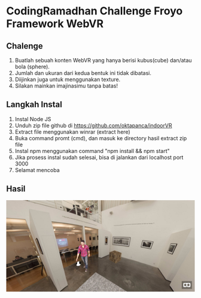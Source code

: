  # CodingRamadhan Challenge Froyo Framework WebVR
 
 ## Chalenge
1. Buatlah sebuah konten WebVR yang hanya berisi kubus(cube) dan/atau bola (sphere).
2. Jumlah dan ukuran dari kedua bentuk ini tidak dibatasi.
3. Diijinkan juga untuk menggunakan texture.
4. Silakan mainkan imajinasimu tanpa batas!

## Langkah Instal
1. Instal Node JS
2. Unduh zip file github di https://github.com/oktapanca/indoorVR
3. Extract file menggunakan winrar (extract here)
4. Buka command promt (cmd), dan masuk ke directory hasil extract zip file 
5. Instal npm menggunakan command "npm install && npm start"
6. Jika prosess instal sudah selesai, bisa di jalankan dari localhost port 3000
7. Selamat mencoba

## Hasil
 ![](https://raw.githubusercontent.com/oktapanca/indoorVR/master/Result.jpg)
 
 
 
